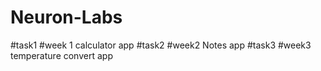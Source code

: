 # Neuron-Labs
#task1 #week 1 calculator app
#task2 #week2 Notes app
#task3 #week3 temperature convert app
